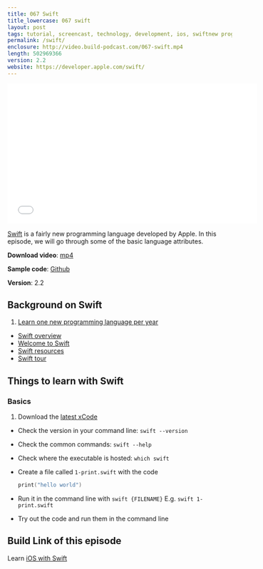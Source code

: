 ```yaml
---
title: 067 Swift
title_lowercase: 067 swift
layout: post
tags: tutorial, screencast, technology, development, ios, swiftnew programming language developed by Apple. In this episode, we will go through some of the basic language attributes.
permalink: /swift/
enclosure: http://video.build-podcast.com/067-swift.mp4
length: 502969366
version: 2.2
website: https://developer.apple.com/swift/
---
```


<div id="video"><iframe width="560" height="315" src="//www.youtube.com/embed/Ib1PkE1dgtc" frameborder="0" allowfullscreen></iframe></div>

[Swift](https://developer.apple.com/swift/) is a fairly new programming language developed by Apple. In this episode, we will go through some of the basic language attributes.

<p><strong>Download video</strong>: <a href="http://video.build-podcast.com/067-swift.mp4" download="build-podcast-067-swift.mp4">mp4</a></p>

**Sample code**:  [Github](https://github.com/sayanee/build-podcast/tree/master/067-swift)

**Version**: 2.2

## Background on Swift

1. [Learn one new programming language per year](http://martinfowler.com/bliki/OneLanguage.html)
- [Swift overview](https://developer.apple.com/swift/)
- [Welcome to Swift](https://developer.apple.com/library/ios/documentation/Swift/Conceptual/Swift_Programming_Language/)
- [Swift resources](https://developer.apple.com/swift/resources/)
- [Swift tour](https://developer.apple.com/library/ios/documentation/Swift/Conceptual/Swift_Programming_Language/GuidedTour.html#//apple_ref/doc/uid/TP40014097-CH2-ID1)

## Things to learn with Swift

### Basics

1. Download the [latest xCode](https://developer.apple.com/xcode/download/)
- Check the version in your command line: `swift --version`
- Check the common commands: `swift --help`
- Check where the executable is hosted: `which swift`
- Create a file called `1-print.swift` with the code

  ```swift
  print("hello world")
  ```
- Run it in the command line with `swift {FILENAME}` E.g. `swift 1-print.swift`
- Try out the code and run them in the command line

## Build Link of this episode

Learn [iOS with Swift](https://developer.apple.com/library/ios/referencelibrary/GettingStarted/DevelopiOSAppsSwift/Lesson1.html)

